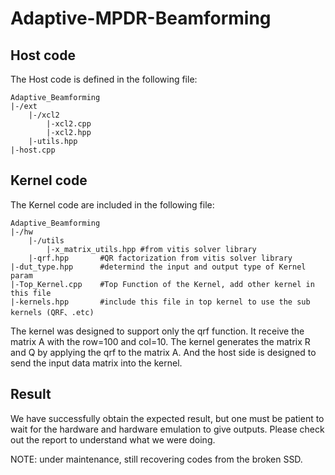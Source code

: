 # Adaptive-MPDR-Beamforming

## Host code
The Host code is defined in the following file:
```
Adaptive_Beamforming
|-/ext
    |-/xcl2
        |-xcl2.cpp
        |-xcl2.hpp
    |-utils.hpp
|-host.cpp
```

## Kernel code
The Kernel code are included in the following file:
```
Adaptive_Beamforming
|-/hw
    |-/utils
        |-x_matrix_utils.hpp #from vitis solver library
    |-qrf.hpp       #QR factorization from vitis solver library
|-dut_type.hpp      #determind the input and output type of Kernel param
|-Top_Kernel.cpp    #Top Function of the Kernel, add other kernel in this file
|-kernels.hpp       #include this file in top kernel to use the sub kernels (QRF、.etc) 

```
The kernel was designed to support only the qrf function. It receive the matrix A with the row=100 and col=10. The kernel generates the matrix R and Q by applying the qrf to the matrix A.
And the host side is designed to send the input data matrix into the kernel.


## Result
We have successfully obtain the expected result, but one must be patient to wait for the hardware and hardware emulation to give outputs.
Please check out the report to understand what we were doing.

NOTE: under maintenance, still recovering codes from the broken SSD.



